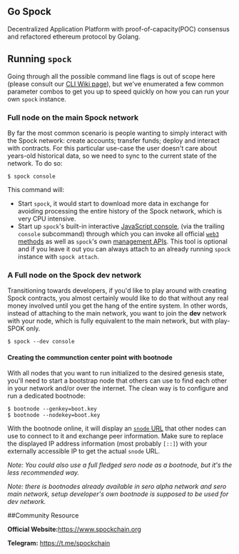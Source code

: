 ## Go Spock

Decentralized Application Platform with proof-of-capacity(POC) consensus and refactored ethereum protocol by Golang.


## Running `spock`

Going through all the possible command line flags is out of scope here (please consult our
[CLI Wiki page](https://github.com/spockchain/spock/wiki/Command-Line-Options)),
but we've enumerated a few common parameter combos to get you up to speed quickly
on how you can run your own `spock` instance.

### Full node on the main Spock network

By far the most common scenario is people wanting to simply interact with the Spock
network: create accounts; transfer funds; deploy and interact with contracts. For this
particular use-case the user doesn't care about years-old historical data, so we need to sync to the current state of the network. To do so:

```shell
$ spock console
```

This command will:
 * Start `spock`, it would start to download more data in exchange for avoiding processing the entire history
   of the Spock network, which is very CPU intensive.
 * Start up `spock`'s built-in interactive [JavaScript console](https://github.com/spockchain/spock/wiki/JavaScript-Console),
   (via the trailing `console` subcommand) through which you can invoke all official [`web3` methods](https://github.com/spockchain/spock/wiki/JavaScript-API)
   as well as `spock`'s own [management APIs](https://github.com/spockchain/spock/wiki/Management-APIs).
   This tool is optional and if you leave it out you can always attach to an already running
   `spock` instance with `spock attach`.

### A Full node on the Spock dev network

Transitioning towards developers, if you'd like to play around with creating Spock
contracts, you almost certainly would like to do that without any real money involved until
you get the hang of the entire system. In other words, instead of attaching to the main
network, you want to join the **dev** network with your node, which is fully equivalent to
the main network, but with play-SPOK only.

```shell
$ spock --dev console
```


#### Creating the communction center point with bootnode

With all nodes that you want to run initialized to the desired genesis state, you'll need to start a
bootstrap node that others can use to find each other in your network and/or over the internet. The
clean way is to configure and run a dedicated bootnode:

```
$ bootnode --genkey=boot.key
$ bootnode --nodekey=boot.key
```

With the bootnode online, it will display an [`snode` URL](https://github.com/sero-cash/go-sero/wiki/snode-url-format)
that other nodes can use to connect to it and exchange peer information. Make sure to replace the
displayed IP address information (most probably `[::]`) with your externally accessible IP to get the
actual `snode` URL.

*Note: You could also use a full fledged sero node as a bootnode, but it's the less recommended way.*

*Note: there is bootnodes already available in sero alpha network and sero main network, setup developer's own 
bootnode is supposed to be used for dev network.*


##Community Resource

**Official Website:**<https://www.spockchain.org>

**Telegram:** <https://t.me/spockchain> 
